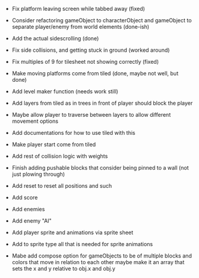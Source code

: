 - Fix platform leaving screen while tabbed away (fixed)
- Consider refactoring gameObject to characterObject and gameObject to separate player/enemy from world elements (done-ish)
- Add the actual sidescrolling (done)
- Fix side collisions, and getting stuck in ground (worked around)
- Fix multiples of 9 for tilesheet not showing correctly (fixed)
- Make moving platforms come from tiled (done, maybe not well, but done)


- Add level maker function (needs work still)
- Add layers from tiled as in trees in front of player should block the player
- Maybe allow player to traverse between layers to allow different movement options
- Add documentations for how to use tiled with this

- Make player start come from tiled

- Add rest of collision logic with weights
- Finish adding pushable blocks that consider being pinned to a wall (not just plowing through)
- Add reset to reset all positions and such



- Add score
- Add enemies
- Add enemy "AI"

- Add player sprite and animations via sprite sheet
- Add to sprite type all that is needed for sprite animations
- Mabe add compose option for gameObjects to be of multiple blocks and colors that move in relation to each other maybe make it an array that sets the x and y relative to obj.x and obj.y 